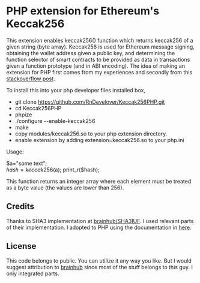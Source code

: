 # PHP extension for Ethereum's Keccak256
This extension enables keccak256() function which returns keccak256 of a given string (byte array).
Keccak256 is used for Ethereum message signing, obtaining the wallet address given a public key, and determining the function selector of smart contracts to be provided as data in transactions given a function prototype (and in ABI encoding).
The idea of making an extension for PHP first comes from my experiences and secondly from this [stackoverflow post](https://stackoverflow.com/questions/44742153/keccak-256-in-php).

To install this into your php developer files installed box,
   * git clone https://github.com/RnDevelover/Keccak256PHP.git
   * cd Keccak256PHP
   * phpize
   * ./configure --enable-keccak256
   * make
   * copy modules/keccak256.so to your php extension directory.
   * enable extension by adding extension=keccak256.so to your php.ini

Usage:

$a="some text";<br/>
$hash=keccak256($a);
print\_r($hash);

This function returns an integer array where each element must be treated as a byte value (the values are lower than 256).

## Credits

Thanks to SHA3 implementation at [brainhub/SHA3IUF](https://github.com/brainhub/SHA3IUF). I used relevant parts of their implementation. 
I adopted to PHP using the documentation in [here](https://devzone.zend.com/303/extension-writing-part-i-introduction-to-php-and-zend/).


## License

This code belongs to public. You can utilize it any way you like. But I would suggest attribution to [brainhub](https://github.com/brainhub/SHA3IUF) since most of the stuff belongs to this guy. I only integrated parts.
